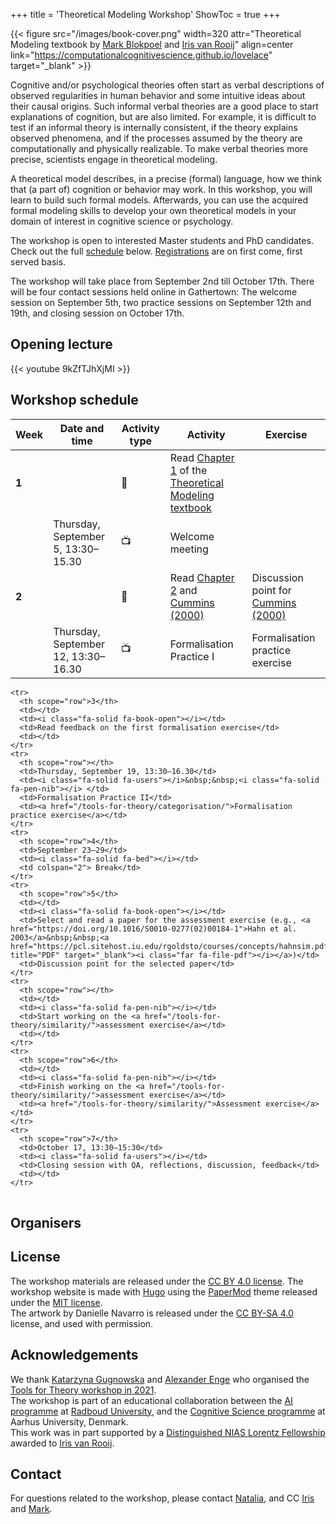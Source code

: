 +++
title = 'Theoretical Modeling Workshop'
ShowToc = true
+++


{{< figure src="/images/book-cover.png" width=320 attr="Theoretical Modeling textbook by [Mark Blokpoel](https://www.markblokpoel.com) and [Iris van Rooij](https://irisvanrooijcogsci.com/)" align=center link="https://computationalcognitivescience.github.io/lovelace" target="_blank" >}}

Cognitive and/or psychological theories often start as verbal descriptions of observed regularities in human behavior and some intuitive ideas about their causal origins. Such informal verbal theories are a good place to start explanations of cognition, but are also limited. For example, it is difficult to test if an informal theory is internally consistent, if the theory explains observed phenomena, and if the processes assumed by the theory are computationally and physically realizable. To make verbal theories more precise, scientists engage in theoretical modeling.  

A theoretical model describes, in a precise (formal) language, how we think that (a part of) cognition or behavior may work. In this workshop, you will learn to build such formal models. Afterwards, you can use the acquired formal modeling skills to develop your own theoretical models in your domain of interest in cognitive science or psychology.

The workshop is open to interested Master students and PhD candidates. Check out the full [schedule](#workshop-schedule) below. [Registrations](/tools-for-theory/registration) are on first come, first served basis.


The workshop will take place from September 2nd till October 17th.
There will be four contact sessions held online in Gathertown: The welcome session on September 5th, two practice sessions on September 12th and 19th, and closing session on October 17th.

## Opening lecture

{{< youtube 9kZfTJhXjMI >}}

## Workshop schedule

Week | Date and time | Activity type | Activity | Exercise
-----|---------------|---------------|----------|----------
**1**  |  | :book: | Read [Chapter 1](https://computationalcognitivescience.github.io/lovelace/part_i/intro) of the [Theoretical Modeling textbook](https://computationalcognitivescience.github.io/lovelace)
|| Thursday, September 5, 13:30–15.30 | :tv: | Welcome meeting | |
**2** | | :book: | Read [Chapter 2]() and [Cummins (2000)](https://doi.org/10.7551/mitpress/2930.003.0009) | Discussion point for [Cummins (2000)](https://doi.org/10.7551/mitpress/2930.003.0009)
|| Thursday, September 12, 13:30–16.30 | :tv: | Formalisation Practice I | Formalisation practice exercise



<table class="table table-striped">

    <tr>
      <th scope="row">3</th>
      <td></td>
      <td><i class="fa-solid fa-book-open"></i></td>
      <td>Read feedback on the first formalisation exercise</td>
      <td></td>
    </tr>
    <tr>
      <th scope="row"></th>
      <td>Thursday, September 19, 13:30–16.30</td>
      <td><i class="fa-solid fa-users"></i>&nbsp;&nbsp;<i class="fa-solid fa-pen-nib"></i> </td>
      <td>Formalisation Practice II</td>
      <td><a href="/tools-for-theory/categorisation/">Formalisation practice exercise</a></td>
    </tr>
    <tr>
      <th scope="row">4</th>
      <td>September 23–29</td>
      <td><i class="fa-solid fa-bed"></i></td>
      <td colspan="2"> Break</td>
    </tr>
    <tr>
      <th scope="row">5</th>
      <td></td>
      <td><i class="fa-solid fa-book-open"></i></td>
      <td>Select and read a paper for the assessment exercise (e.g., <a href="https://doi.org/10.1016/S0010-0277(02)00184-1">Hahn et al. 2003</a>&nbsp;&nbsp;<a href="https://pcl.sitehost.iu.edu/rgoldsto/courses/concepts/hahnsim.pdf" title="PDF" target="_blank"><i class="far fa-file-pdf"></i></a>)</td>
      <td>Discussion point for the selected paper</td>
    </tr>
    <tr>
      <th scope="row"></th>
      <td></td>
      <td><i class="fa-solid fa-pen-nib"></i></td>
      <td>Start working on the <a href="/tools-for-theory/similarity/">assessment exercise</a></td>
      <td></td>
    </tr>
    <tr>
      <th scope="row">6</th>
      <td></td>
      <td><i class="fa-solid fa-pen-nib"></i></td>
      <td>Finish working on the <a href="/tools-for-theory/similarity/">assessment exercise</a></td>
      <td><a href="/tools-for-theory/similarity/">Assessment exercise</a></td>
    </tr>
    <tr>
      <th scope="row">7</th>
      <td>October 17, 13:30–15:30</td>
      <td><i class="fa-solid fa-users"></i></td>
      <td>Closing session with QA, reflections, discussion, feedback</td>
      <td></td>
    </tr>
  </tbody>
</table>



## Organisers


## License

The workshop materials are released under the [CC BY 4.0 license](https://creativecommons.org/licenses/by/4.0/). The workshop website is made with [Hugo](https://gohugo.io) using the [PaperMod](https://github.com/adityatelange/hugo-PaperMod) theme released under the [MIT license](https://github.com/adityatelange/hugo-PaperMod/blob/master/LICENSE).  
The artwork by Danielle Navarro is released under the [CC BY-SA 4.0](https://creativecommons.org/licenses/by-sa/4.0/) license, and used with permission.

## Acknowledgements

We thank [Katarzyna Gugnowska](https://www.cbs.mpg.de/person/gugnowska/1843226) and [Alexander Enge](https://www.cbs.mpg.de/person/enge/1843226) who organised the [Tools for Theory workshop in 2021](https://www.cbs.mpg.de/en/tools-for-theory).  
The workshop is part of an educational collaboration between the [AI programme](https://www.ru.nl/en/departments/interdisciplinair/radboud-ai) at [Radboud University](https://www.ru.nl), and the [Cognitive Science programme](https://cc.au.dk/en/about-the-school/subjects/cognitive-science) at Aarhus University, Denmark.  
This work was in part supported by a [Distinguished NIAS Lorentz Fellowship](https://nias.knaw.nl/fellowships/distinguished-lorentz-fellowship/) awarded to [Iris van Rooij](https://nias.knaw.nl/fellow/rooij-iris-van).

## Contact

For questions related to the workshop, please contact [Natalia](mailto:natalia.scharfenberg@donders.ru.nl), and CC [Iris](mailto:iris.vanrooij@donders.ru.nl) and [Mark](mailto:mark.blokpoel@donders.ru.nl).
